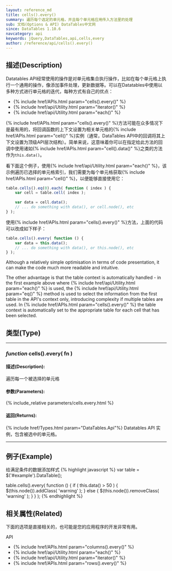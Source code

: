 ```yaml
---
layout: reference_md
title: cells().every()
summary: 遍历每个选定的单元格，并且每个单元格应用传入方法里的处理
sub: 文档(Options & API) DataTables中文网
since: DataTables 1.10.6
navcategory: api
keywords: jQuery,DataTables,api,cells,every
author: /reference/api/cells().every()
---
```


## 描述(Description)

Datatables API经常使用的操作是对单元格集合执行操作，比如在每个单元格上执行一个通用的操作，像添加事件处理，更新数据等。可以在Datatables中使用以多种方式进行单元格的迭代，每种方式有自己的优点：

- {% include href/APIs.html param="cells().every()" %}
- {% include href/api/Utility.html param="iterator()" %}
- {% include href/api/Utility.html param="each()" %}

{% include href/APIs.html param="cells().every()" %}方法可能在众多情况下是最有用的，将回调函数的上下文设置为相关单元格的{% include href/APIs.html param="cell()" %}实例（通常，DataTables API中的回调将其上下文设置为顶级API层次结构）。简单来说，这意味着你可以在指定给此方法的回调中使用诸如{% include href/APIs.html param="cell().data()" %}之类的方法作为`this.data()`。

看下面这个例子，使用{% include href/api/Utility.html param="each()" %}，该示例遍历已选择的单元格索引，我们需要为每个单元格获取{% include href/APIs.html param="cell()" %}，以便能够直接使用它：

```javascript
table.cells().eq(0).each( function ( index ) {
    var cell = table.cell( index );
 
    var data = cell.data();
    // ... do something with data(), or cell.node(), etc
} );
```

使用{% include href/APIs.html param="cells().every()" %}方法，上面的代码可以改成如下样子：

```javascript
table.cells().every( function () {
    var data = this.data();
    // ... do something with data(), or this.node(), etc
} );
```

Although a relatively simple optimisation in terms of code presentation, it can make the code much more readable and intuitive.

The other advantage is that the table context is automatically handled - in the first example above where {% include href/api/Utility.html param="each()" %} is used, the {% include href/api/Utility.html param="eq()" %} method is used to select the information from the first table in the API's context only, introducing complexity if multiple tables are used. In {% include href/APIs.html param="cells().every()" %} the table context is automatically set to the appropriate table for each cell that has been selected.

## 类型(Type)
---
    
### _function_ **cells().every( fn )**   

#### 描述(Description):
遍历每一个被选择的单元格
     
#### 参数(Parameters):
{% include_relative parameters/cells.every.html %}

#### 返回(Returns):
{% include href/Types.html param="DataTables.Api"%}
Datatables API 实例，包含被选中的单元格。


--- 
    
## 例子(Example)

给满足条件的数据添加样式
{% highlight javascript %}
var table = $('#example').DataTable();
 
table.cells().every( function () {
    if ( this.data() > 50 ) {
        $(this.node()).addClass( 'warning' );
    }
    else {
        $(this.node()).removeClass( 'warning' );
    }
} );
{% endhighlight %}



## 相关属性(Related)
下面的选项是直接相关的，也可能是您的应用程序的开发非常有用。

API

- {% include href/APIs.html param="columns().every()" %}
- {% include href/api/Utility.html param="each()" %}
- {% include href/api/Utility.html param="iterator()" %}
- {% include href/APIs.html param="rows().every()" %}

